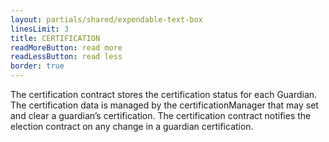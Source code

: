 ```yaml
---
layout: partials/shared/expendable-text-box
linesLimit: 3
title: CERTIFICATION
readMoreButton: read more
readLessButton: read less
border: true
---
```


The certification contract stores the certification status for each Guardian. The certification data is managed by the certificationManager that may set and clear a guardian’s certification. The certification contract notifies the election contract on any change in a guardian certification.
